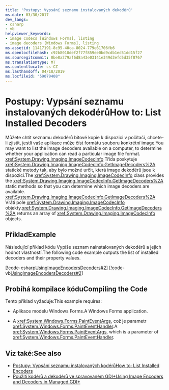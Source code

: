 ```yaml
---
title: 'Postupy: Vypsání seznamu instalovaných dekodérů'
ms.date: 03/30/2017
dev_langs:
- csharp
- vb
helpviewer_keywords:
- image codecs [Windows Forms], listing
- image decoders [Windows Forms], listing
ms.assetid: 11417191-8c95-40ca-8024-779e61706fb6
ms.openlocfilehash: c92b8010def2f77f859ee0bd9cdb1ed51dd15f27
ms.sourcegitcommit: 0be8a279af6d8a43e03141e349d3efd5d35f8767
ms.translationtype: MT
ms.contentlocale: cs-CZ
ms.lasthandoff: 04/18/2019
ms.locfileid: "59079408"
---
```

# <a name="how-to-list-installed-decoders"></a><span data-ttu-id="16740-102">Postupy: Vypsání seznamu instalovaných dekodérů</span><span class="sxs-lookup"><span data-stu-id="16740-102">How to: List Installed Decoders</span></span>
<span data-ttu-id="16740-103">Můžete chtít seznamu dekodérů bitové kopie k dispozici v počítači, chcete-li zjistit, jestli vaše aplikace může číst formátu souboru konkrétní image.</span><span class="sxs-lookup"><span data-stu-id="16740-103">You may want to list the image decoders available on a computer, to determine whether your application can read a particular image file format.</span></span> <span data-ttu-id="16740-104"><xref:System.Drawing.Imaging.ImageCodecInfo> Třída poskytuje <xref:System.Drawing.Imaging.ImageCodecInfo.GetImageDecoders%2A> statické metody tak, aby bylo možné určit, která image dekodérů jsou k dispozici.</span><span class="sxs-lookup"><span data-stu-id="16740-104">The <xref:System.Drawing.Imaging.ImageCodecInfo> class provides the <xref:System.Drawing.Imaging.ImageCodecInfo.GetImageDecoders%2A> static methods so that you can determine which image decoders are available.</span></span> <span data-ttu-id="16740-105"><xref:System.Drawing.Imaging.ImageCodecInfo.GetImageDecoders%2A> Vrátí pole <xref:System.Drawing.Imaging.ImageCodecInfo> objekty.</span><span class="sxs-lookup"><span data-stu-id="16740-105"><xref:System.Drawing.Imaging.ImageCodecInfo.GetImageDecoders%2A> returns an array of <xref:System.Drawing.Imaging.ImageCodecInfo> objects.</span></span>  
  
## <a name="example"></a><span data-ttu-id="16740-106">Příklad</span><span class="sxs-lookup"><span data-stu-id="16740-106">Example</span></span>  
 <span data-ttu-id="16740-107">Následující příklad kódu Vypíše seznam nainstalovaných dekodérů a jejich hodnot vlastností.</span><span class="sxs-lookup"><span data-stu-id="16740-107">The following code example outputs the list of installed decoders and their property values.</span></span>  
  
 [!code-csharp[UsingImageEncodersDecoders#2](~/samples/snippets/csharp/VS_Snippets_Winforms/UsingImageEncodersDecoders/CS/Form1.cs#2)]
 [!code-vb[UsingImageEncodersDecoders#2](~/samples/snippets/visualbasic/VS_Snippets_Winforms/UsingImageEncodersDecoders/VB/Form1.vb#2)]  
  
## <a name="compiling-the-code"></a><span data-ttu-id="16740-108">Probíhá kompilace kódu</span><span class="sxs-lookup"><span data-stu-id="16740-108">Compiling the Code</span></span>  
 <span data-ttu-id="16740-109">Tento příklad vyžaduje:</span><span class="sxs-lookup"><span data-stu-id="16740-109">This example requires:</span></span>  
  
-   <span data-ttu-id="16740-110">Aplikace modelu Windows Forms.</span><span class="sxs-lookup"><span data-stu-id="16740-110">A Windows Forms application.</span></span>  
  
-   <span data-ttu-id="16740-111">A <xref:System.Windows.Forms.PaintEventArgs>, což je parametr <xref:System.Windows.Forms.PaintEventHandler>.</span><span class="sxs-lookup"><span data-stu-id="16740-111">A <xref:System.Windows.Forms.PaintEventArgs>, which is a parameter of <xref:System.Windows.Forms.PaintEventHandler>.</span></span>  
  
## <a name="see-also"></a><span data-ttu-id="16740-112">Viz také:</span><span class="sxs-lookup"><span data-stu-id="16740-112">See also</span></span>

- [<span data-ttu-id="16740-113">Postupy: Vypsání seznamu instalovaných kodérů</span><span class="sxs-lookup"><span data-stu-id="16740-113">How to: List Installed Encoders</span></span>](how-to-list-installed-encoders.md)
- [<span data-ttu-id="16740-114">Použití kodérů a dekodérů ve spravovaném GDI+</span><span class="sxs-lookup"><span data-stu-id="16740-114">Using Image Encoders and Decoders in Managed GDI+</span></span>](using-image-encoders-and-decoders-in-managed-gdi.md)
